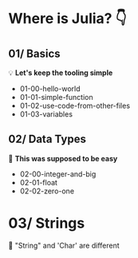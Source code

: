 # Where is Julia? 👇

## 01/ Basics 

💡 **Let's keep the tooling simple**

- 01-00-hello-world
- 01-01-simple-function
- 01-02-use-code-from-other-files
- 01-03-variables


## 02/ Data Types

👊 **This was supposed to be easy**

- 02-00-integer-and-big
- 02-01-float
- 02-02-zero-one


# 03/ Strings

🌟 "String" and 'Char' are different